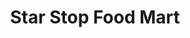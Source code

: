 ---
title: "Star Stop Food Mart"
url: /big-spring/star-stop-food-mart-west-interstate-20/
shop: convenience
---